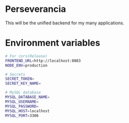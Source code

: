 # Perseverancia

This will be the unified backend for my many applications.

# Environment variables

```bash
# For cors(Release)
FRONTEND_URL=http://localhost:8083
NODE_ENV=production

# Secrets
SECRET_TOKEN=
SECRET_KEY_NAME=

# MySQL database
MYSQL_DATABASE_NAME=
MYSQL_USERNAME=
MYSQL_PASSWORD=
MYSQL_HOST=localhost
MYSQL_PORT=3306
```

